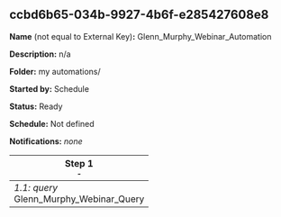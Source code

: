 ## ccbd6b65-034b-9927-4b6f-e285427608e8

**Name** (not equal to External Key)**:** Glenn_Murphy_Webinar_Automation

**Description:** n/a

**Folder:** my automations/

**Started by:** Schedule

**Status:** Ready

**Schedule:** Not defined

**Notifications:** _none_


| Step 1<br>_<small>-</small>_ |
| --- |
| _1.1: query_<br>Glenn_Murphy_Webinar_Query |

